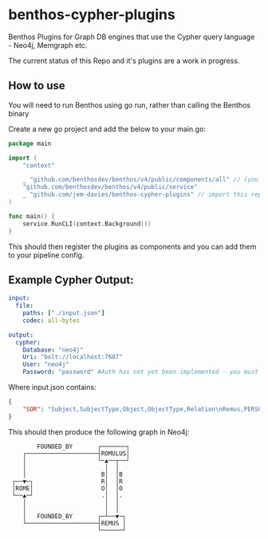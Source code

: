 # benthos-cypher-plugins
Benthos Plugins for Graph DB engines that use the Cypher query language - Neo4j, Memgraph etc.

The current status of this Repo and it's plugins are a work in progress. 


## How to use

You will need to run Benthos using go run, rather than calling the Benthos binary

Create a new go project and add the below to your main.go:

```go
package main

import (
	"context"

	_ "github.com/benthosdev/benthos/v4/public/components/all" // (you don't have to import all components)
	"github.com/benthosdev/benthos/v4/public/service"
	_ "github.com/jem-davies/benthos-cypher-plugins" // import this repo
)

func main() {
	service.RunCLI(context.Background())
}
```

This should then register the plugins as components and you can add them to your pipeline config.


## Example Cypher Output: 

```yaml
input:
  file:
    paths: ["./input.json"]
    codec: all-bytes

output: 
  cypher:
    Database: "neo4j" 
    Uri: "bolt://localhost:7687"
    User: "neo4j"
    Password: "password" #Auth has not yet been implemented - you must use a neo4j DB that has Auth disabled in it's settings
```

Where input.json contains: 

```json
{
    "SOR": "Subject,SubjectType,Object,ObjectType,Relation\nRemus,PERSON,Romulus,PERSON,brother\nRomulus,PERSON,Remus,PERSON,brother\nRemus,PERSON,Rome,CITY,founded_by\nRomulus,PERSON,Rome,CITY,founded_by"
}
```

This should then produce the following graph in Neo4j: 

```
        FOUNDED_BY       ┌───────┐
    ┌────────────────────┤ROMULUS│
    │                    └─▲──┬──┘
    │                      │  │
    │                     B│  │B
 ┌──▼─┐                   R│  │R
 │ROME│                   O│  │O
 └──▲─┘                   .│  │.
    │                      │  │
    │                      │  │
    │   FOUNDED_BY       ┌─┴──▼─┐
    └────────────────────┤REMUS │
                         └──────┘
```


